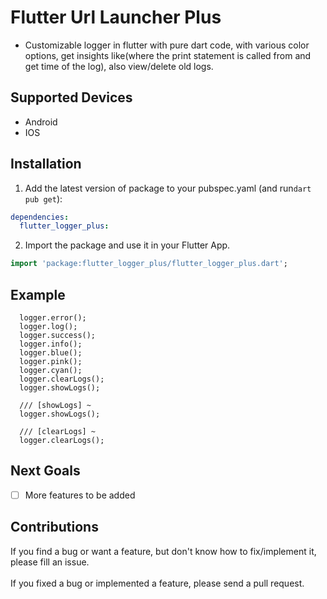 # Flutter Url Launcher Plus

- Customizable logger in flutter with pure dart code, with various color options, get insights like(where the print statement is called from and get time of the log), also view/delete old logs.

## Supported Devices

- Android
- IOS

## Installation

1. Add the latest version of package to your pubspec.yaml (and run`dart pub get`):

```yaml
dependencies:
  flutter_logger_plus:
```

2. Import the package and use it in your Flutter App.

```dart
import 'package:flutter_logger_plus/flutter_logger_plus.dart';
```

## Example

```
  logger.error();
  logger.log();
  logger.success();
  logger.info();
  logger.blue();
  logger.pink();
  logger.cyan();
  logger.clearLogs();
  logger.showLogs();
```

```
  /// [showLogs] ~
  logger.showLogs();
```

```
  /// [clearLogs] ~
  logger.clearLogs();
```

## Next Goals

- [ ] More features to be added

## Contributions

If you find a bug or want a feature, but don't know how to fix/implement it, please fill an issue. <br>
<br>
If you fixed a bug or implemented a feature, please send a pull request.
